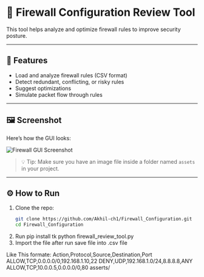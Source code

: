 # 🚡 Firewall Configuration Review Tool

This tool helps analyze and optimize firewall rules to improve security posture.

---

## 🧰 Features
- Load and analyze firewall rules (CSV format)
- Detect redundant, conflicting, or risky rules
- Suggest optimizations
- Simulate packet flow through rules

---

## 🖼️ Screenshot

Here’s how the GUI looks:

![Firewall GUI Screenshot](assets/firewall_gui.png)

> 💡 Tip: Make sure you have an image file inside a folder named `assets` in your project.

---

## ⚙️ How to Run

1. Clone the repo:
   ```bash
   git clone https://github.com/Akhil-ch1/Firewall_Configuration.git
   cd Firewall_Configuration
2. Run 
 pip install tk
 python firewall_review_tool.py
3. Import the file after run
 save file into .csv file

 Like
    This formate:
        Action,Protocol,Source,Destination,Port
        ALLOW,TCP,0.0.0.0/0,192.168.1.10,22
        DENY,UDP,192.168.1.0/24,8.8.8.8,ANY
        ALLOW,TCP,10.0.0.5,0.0.0.0/0,80
asserts/
    

